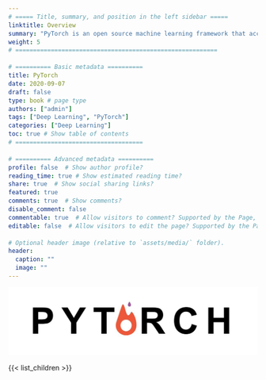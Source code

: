 ```yaml
---
# ===== Title, summary, and position in the left sidebar =====
linktitle: Overview
summary: "PyTorch is an open source machine learning framework that accelerates the path from research prototyping to production deployment."
weight: 5
# =========================================================

# ========== Basic metadata ==========
title: PyTorch
date: 2020-09-07
draft: false
type: book # page type
authors: ["admin"]
tags: ["Deep Learning", "PyTorch"]
categories: ["Deep Learning"]
toc: true # Show table of contents
# ====================================

# ========== Advanced metadata ========== 
profile: false  # Show author profile?
reading_time: true # Show estimated reading time?
share: true  # Show social sharing links?
featured: true
comments: true  # Show comments?
disable_comment: false
commentable: true  # Allow visitors to comment? Supported by the Page, Post, and Book content types.
editable: false  # Allow visitors to edit the page? Supported by the Page, Post, and Book content types.

# Optional header image (relative to `assets/media/` folder).
header:
  caption: ""
  image: ""
---
```


![pytorch](https://raw.githubusercontent.com/EckoTan0804/upic-repo/master/uPic/pytorch.jpeg)

{{< list_children >}}